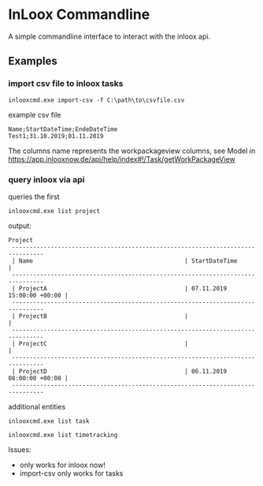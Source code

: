 # InLoox Commandline

A simple commandline interface to interact with the inloox api.

## Examples 

### import csv file to inloox tasks
```
inlooxcmd.exe import-csv -f C:\path\to\csvfile.csv
```

example csv file

```
Name;StartDateTime;EndeDateTime
Test1;31.10.2019;01.11.2019
```

The columns name represents the workpackageview columns,
see Model in https://app.inlooxnow.de/api/help/index#!/Task/getWorkPackageView

### query inloox via api
queries the first 
```
inlooxcmd.exe list project
```

output:
```
Project
 -------------------------------------------------------------------------------
 | Name                                           | StartDateTime              |
 -------------------------------------------------------------------------------
 | ProjectA                                       | 07.11.2019 15:00:00 +00:00 |
 -------------------------------------------------------------------------------
 | ProjectB                                       |                            |
 -------------------------------------------------------------------------------
 | ProjectC                                       |                            |
 -------------------------------------------------------------------------------
 | ProjectD                                       | 06.11.2019 08:00:00 +00:00 |
 -------------------------------------------------------------------------------
```

additional entities
```
inlooxcmd.exe list task
```

```
inlooxcmd.exe list timetracking
```


Issues:
- only works for inloox now!
- import-csv only works for tasks
